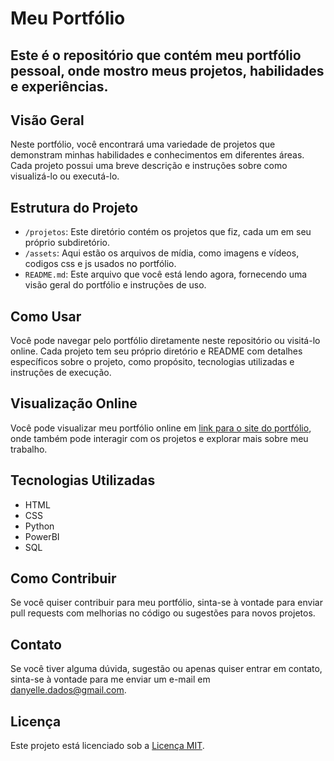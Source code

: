 # Meu Portfólio

Este é o repositório que contém meu portfólio pessoal, onde mostro meus projetos, habilidades e experiências.
---
## Visão Geral

Neste portfólio, você encontrará uma variedade de projetos que demonstram minhas habilidades e conhecimentos em diferentes áreas. Cada projeto possui uma breve descrição e instruções sobre como visualizá-lo ou executá-lo.

## Estrutura do Projeto

- `/projetos`: Este diretório contém os projetos que fiz, cada um em seu próprio subdiretório.
- `/assets`: Aqui estão os arquivos de mídia, como imagens e vídeos, codigos css e js usados no portfólio.
- `README.md`: Este arquivo que você está lendo agora, fornecendo uma visão geral do portfólio e instruções de uso.

## Como Usar

Você pode navegar pelo portfólio diretamente neste repositório ou visitá-lo online. Cada projeto tem seu próprio diretório e README com detalhes específicos sobre o projeto, como propósito, tecnologias utilizadas e instruções de execução.

## Visualização Online

Você pode visualizar meu portfólio online em [link para o site do portfólio](URL), onde também pode interagir com os projetos e explorar mais sobre meu trabalho.

## Tecnologias Utilizadas

- HTML
- CSS
- Python
- PowerBI
- SQL

## Como Contribuir

Se você quiser contribuir para meu portfólio, sinta-se à vontade para enviar pull requests com melhorias no código ou sugestões para novos projetos.

## Contato

Se você tiver alguma dúvida, sugestão ou apenas quiser entrar em contato, sinta-se à vontade para me enviar um e-mail em [danyelle.dados@gmail.com](mailto:seu@email.com).

## Licença

Este projeto está licenciado sob a [Licença MIT](LICENSE).